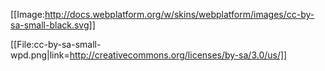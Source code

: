 [[Image:http://docs.webplatform.org/w/skins/webplatform/images/cc-by-sa-small-black.svg]]

[[File:cc-by-sa-small-wpd.png|link=http://creativecommons.org/licenses/by-sa/3.0/us/]]